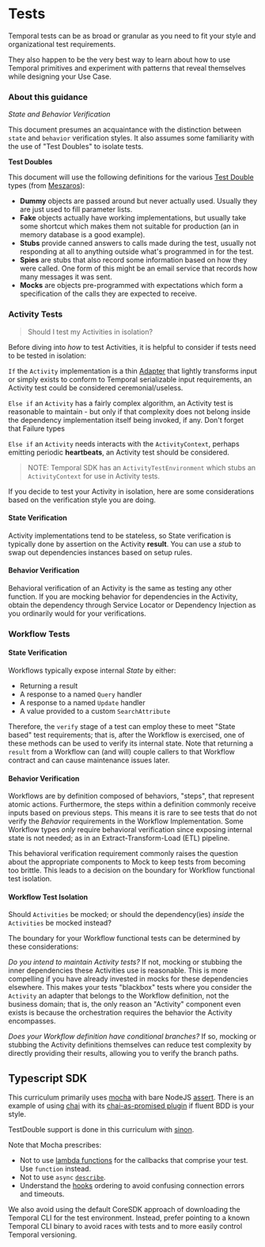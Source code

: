 # Tests

Temporal tests can be as broad or granular as you need to fit your style and organizational test requirements. 

They also happen to be the very best way to learn about how to use Temporal primitives and experiment with patterns that reveal themselves while designing your Use Case.

### About this guidance

_State and Behavior Verification_

This document presumes an acquaintance with the distinction between `state` and `behavior` verification styles.
It also assumes some familiarity with the use of "Test Doubles" to isolate tests.

**Test Doubles**

This document will use the following definitions for the various [Test Double](https://martinfowler.com/bliki/TestDouble.html) types (from [Meszaros](https://www.amazon.com/gp/product/0131495054)):

* **Dummy** objects are passed around but never actually used. Usually they are just used to fill parameter lists.
* **Fake** objects actually have working implementations, but usually take some shortcut which makes them not suitable for production (an in memory database is a good example).
* **Stubs** provide canned answers to calls made during the test, usually not responding at all to anything outside what's programmed in for the test.
* **Spies** are stubs that also record some information based on how they were called. One form of this might be an email service that records how many messages it was sent.
* **Mocks** are objects pre-programmed with expectations which form a specification of the calls they are expected to receive.

### Activity Tests

>Should I test my Activities in isolation? 

Before diving into _how_ to test Activities, it is helpful to consider if tests need to be tested in isolation:

`If` the `Activity` implementation is a thin [Adapter](https://en.wikipedia.org/wiki/Adapter_pattern) that lightly transforms
input or simply exists to conform to Temporal serializable input requirements, an Activity test could be considered ceremonial/useless.

`Else if` an `Activity` has a fairly complex algorithm, an Activity test is reasonable to maintain - but only if that complexity
does not belong inside the dependency implementation itself being invoked, if any. Don't forget that Failure types 

`Else if` an `Activity` needs interacts with the `ActivityContext`, perhaps emitting periodic **heartbeats**, an Activity test
should be considered. 
> NOTE: Temporal SDK has an `ActivityTestEnvironment` which stubs an `ActivityContext` for use in Activity tests.

If you decide to test your Activity in isolation, here are some considerations based on the verification style you are doing.

#### State Verification

Activity implementations tend to be stateless, so State verification is typically done by assertion on the Activity **result**.
You can use a _stub_ to swap out dependencies instances based on setup rules.

#### Behavior Verification

Behavioral verification of an Activity is the same as testing any other function. 
If you are mocking behavior for dependencies in the Activity, obtain the dependency through Service Locator or Dependency Injection as you ordinarily would
for your verifications.

### Workflow Tests

#### State Verification

Workflows typically expose internal _State_ by either:
* Returning a result
* A response to a named `Query` handler
* A response to a named `Update` handler
* A value provided to a custom `SearchAttribute`

Therefore, the `verify` stage of a test can employ these to meet "State based" test requirements; that is,
after the Workflow is exercised, one of these methods can be used to verify its internal state. 
Note that returning a `result` from a Workflow can (and will) couple callers to that Workflow contract and 
can cause maintenance issues later. 

#### Behavior Verification

Workflows are by definition composed of behaviors, "steps", that represent atomic actions. 
Furthermore, the steps within a definition commonly receive inputs based on previous steps. 
This means it is rare to see tests that do not verify the _Behavior_ requirements in the Workflow Implementation.
Some Workflow types *only* require behavioral verification since exposing internal state is not needed; as in an Extract-Transform-Load (ETL) pipeline.

This behavioral verification requirement commonly raises the question about the appropriate components to Mock
to keep tests from becoming too brittle. This leads to a decision on the boundary for Workflow functional test isolation.

#### Workflow Test Isolation

Should `Activities` be mocked; or should the dependency(ies) _inside_ the `Activities` be mocked instead?

The boundary for your Workflow functional tests can be determined by these considerations:

_Do you intend to maintain Activity tests?_
If not, mocking or stubbing the inner dependencies these Activities use is reasonable. 
This is more compelling if you have already invested in mocks for these dependencies elsewhere.
This makes your tests "blackbox" tests where you consider the `Activity` an adapter that belongs to the Workflow definition, not the business domain; 
that is, the only reason an "Activity" component even exists is because the orchestration requires the behavior the Activity encompasses.

_Does your Workflow definition have conditional branches?_ 
If so, mocking or stubbing the Activity definitions themselves can reduce test complexity by directly providing their results, allowing you to verify the branch paths.

## Typescript SDK

This curriculum primarily uses [mocha](https://mochajs.org/#getting-started) with bare NodeJS [assert](https://nodejs.org/api/assert.html).
There is an example of using [chai](https://www.chaijs.com/api/) with its [chai-as-promised plugin](https://www.npmjs.com/package/chai-as-promised) if 
fluent BDD is your style.

TestDouble support is done in this curriculum with [sinon](https://sinonjs.org/releases/v19/).

Note that Mocha prescribes:
* Not to use [lambda functions](https://mochajs.org/#arrow-functions) for the callbacks that comprise your test. Use `function` instead.
* Not to use `async` [`describe`](https://mochajs.org/#limitations-of-asynchronous-callbacks).
* Understand the [hooks](https://mochajs.org/#hooks) ordering to avoid confusing connection errors and timeouts.

We also avoid using the default CoreSDK approach of downloading the Temporal CLI for the test environment.
Instead, prefer pointing to a known Temporal CLI binary to avoid races with tests and to more easily control Temporal versioning.
